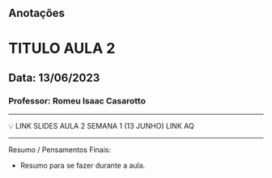 ## Anotações

# TITULO AULA 2

## Data: 13/06/2023

### Professor: Romeu Isaac Casarotto

---

💡 LINK SLIDES AULA 2 SEMANA 1 (13 JUNHO)
LINK AQ

---

Resumo / Pensamentos Finais:
- Resumo para se fazer durante a aula.
